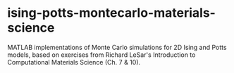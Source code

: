 # ising-potts-montecarlo-materials-science
MATLAB implementations of Monte Carlo simulations for 2D Ising and Potts models, based on exercises from Richard LeSar's Introduction to Computational Materials Science (Ch. 7 & 10).
